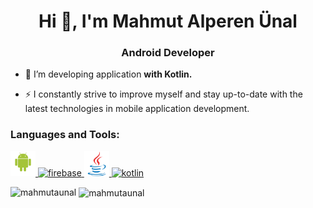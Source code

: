 <h1 align="center">Hi 👋, I'm Mahmut Alperen Ünal</h1>
<h3 align="center">Android Developer</h3>

- 🔭 I’m developing application **with Kotlin.**

- ⚡ I constantly strive to improve myself and stay up-to-date with the latest technologies in mobile application development.

<p align="left">
</p>

<h3 align="left">Languages and Tools:</h3>
<p align="left"> <a href="https://developer.android.com" target="_blank" rel="noreferrer"> <img src="https://raw.githubusercontent.com/devicons/devicon/master/icons/android/android-original-wordmark.svg" alt="android" width="40" height="40"/> </a> <a href="https://firebase.google.com/" target="_blank" rel="noreferrer"> <img src="https://www.vectorlogo.zone/logos/firebase/firebase-icon.svg" alt="firebase" width="40" height="40"/> </a> <a href="https://www.java.com" target="_blank" rel="noreferrer"> <img src="https://raw.githubusercontent.com/devicons/devicon/master/icons/java/java-original.svg" alt="java" width="40" height="40"/> </a> <a href="https://kotlinlang.org" target="_blank" rel="noreferrer"> <img src="https://www.vectorlogo.zone/logos/kotlinlang/kotlinlang-icon.svg" alt="kotlin" width="40" height="40"/> </a> </p>

<p><img align="left" src="https://github-readme-stats.vercel.app/api/top-langs?username=mahmutaunal&show_icons=true&locale=en&layout=compact" alt="mahmutaunal" /></p>

<p>&nbsp;<img align="center" src="https://github-readme-stats.vercel.app/api?username=mahmutaunal&show_icons=true&locale=en" alt="mahmutaunal" /></p>
